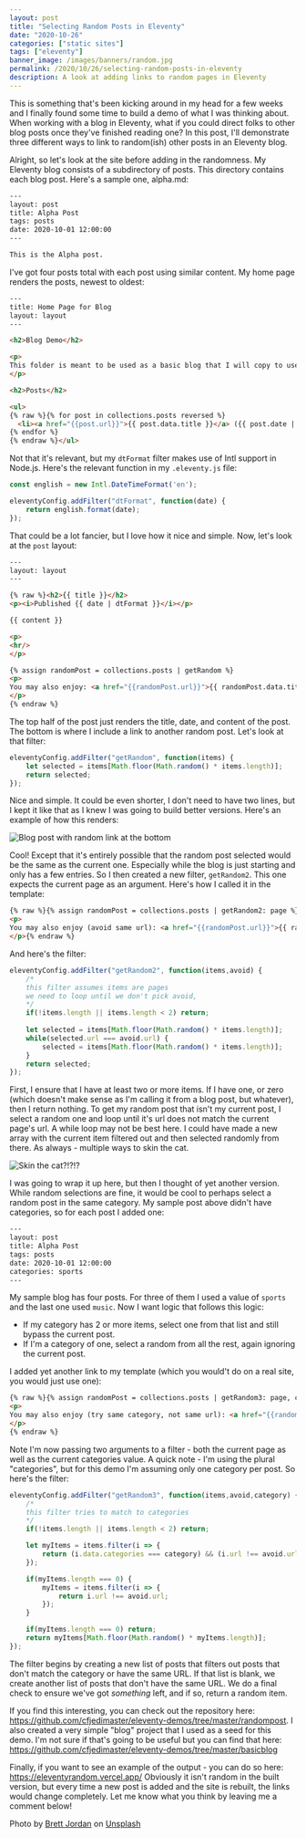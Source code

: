 ```yaml
---
layout: post
title: "Selecting Random Posts in Eleventy"
date: "2020-10-26"
categories: ["static sites"]
tags: ["eleventy"]
banner_image: /images/banners/random.jpg
permalink: /2020/10/26/selecting-random-posts-in-eleventy
description: A look at adding links to random pages in Eleventy
---
```


This is something that's been kicking around in my head for a few weeks and I finally found some time to build a demo of what I was thinking about. When working with a blog in Eleventy, what if you could direct folks to other blog posts once they've finished reading one? In this post, I'll demonstrate three different ways to link to random(ish) other posts in an Eleventy blog.

Alright, so let's look at the site before adding in the randomness. My Eleventy blog consists of a subdirectory of posts. This directory contains each blog post. Here's a sample one, alpha.md:

```html
---
layout: post
title: Alpha Post
tags: posts
date: 2020-10-01 12:00:00
---

This is the Alpha post.
```

I've got four posts total with each post using similar content. My home page renders the posts, newest to oldest:

```html
---
title: Home Page for Blog
layout: layout
---

<h2>Blog Demo</h2>

<p>
This folder is meant to be used as a basic blog that I will copy to use in <i>other</i> demos.
</p>

<h2>Posts</h2>

<ul>
{% raw %}{% for post in collections.posts reversed %}
  <li><a href="{{post.url}}">{{ post.data.title }}</a> ({{ post.date | dtFormat }})</li>
{% endfor %}
{% endraw %}</ul>
```

Not that it's relevant, but my `dtFormat` filter makes use of Intl support in Node.js. Here's the relevant function in my `.eleventy.js` file:

```js
const english = new Intl.DateTimeFormat('en');

eleventyConfig.addFilter("dtFormat", function(date) {
	return english.format(date);
});
```

That could be a lot fancier, but I love how it nice and simple. Now, let's look at the `post` layout:

```html
---
layout: layout
---

{% raw %}<h2>{{ title }}</h2>
<p><i>Published {{ date | dtFormat }}</i></p>

{{ content }}

<p>
<hr/>
</p>

{% assign randomPost = collections.posts | getRandom %}
<p>
You may also enjoy: <a href="{{randomPost.url}}">{{ randomPost.data.title }}</a>
</p>
{% endraw %}
```

The top half of the post just renders the title, date, and content of the post. The bottom is where I include a link to another random post. Let's look at that filter:

```js
eleventyConfig.addFilter("getRandom", function(items) {
	let selected = items[Math.floor(Math.random() * items.length)];
	return selected;
});
```

Nice and simple. It could be even shorter, I don't need to have two lines, but I kept it like that as I knew I was going to build better versions. Here's an example of how this renders:

<p>
<img data-src="https://static.raymondcamden.com/images/2020/10/r1.jpg" alt="Blog post with random link at the bottom" class="lazyload imgborder imgcenter">
</p>

Cool! Except that it's entirely possible that the random post selected would be the same as the current one. Especially while the blog is just starting and only has a few entries. So I then created a new filter, `getRandom2`. This one expects the current page as an argument. Here's how I called it in the template:

```html
{% raw %}{% assign randomPost = collections.posts | getRandom2: page %}
<p>
You may also enjoy (avoid same url): <a href="{{randomPost.url}}">{{ randomPost.data.title }}</a>
</p>{% endraw %}
```

And here's the filter:

```js
eleventyConfig.addFilter("getRandom2", function(items,avoid) {
	/*
	this filter assumes items are pages
	we need to loop until we don't pick avoid, 
	*/
	if(!items.length || items.length < 2) return;
	
	let selected = items[Math.floor(Math.random() * items.length)];
	while(selected.url === avoid.url) {
		selected = items[Math.floor(Math.random() * items.length)];
	}
	return selected;
});
```

First, I ensure that I have at least two or more items. If I have one, or zero (which doesn't make sense as I'm calling it from a blog post, but whatever), then I return nothing. To get my random post that isn't my current post, I select a random one and loop until it's url does not match the current page's url. A while loop may not be best here. I could have made a new array with the current item filtered out and then selected randomly from there. As always - multiple ways to skin the cat.

<p>
<img data-src="https://static.raymondcamden.com/images/2020/10/r2.jpg" alt="Skin the cat?!?!?" class="lazyload imgborder imgcenter">
</p>

I was going to wrap it up here, but then I thought of yet another version. While random selections are fine, it would be cool to perhaps select a random post in the same category. My sample post above didn't have categories, so for each post I added one:

```html
---
layout: post
title: Alpha Post
tags: posts
date: 2020-10-01 12:00:00
categories: sports
---
```

My sample blog has four posts. For three of them I used a value of `sports` and the last one used `music`. Now I want logic that follows this logic:

* If my category has 2 or more items, select one from that list and still bypass the current post.
* If I'm a category of one, select a random from all the rest, again ignoring the current post.

I added yet another link to my template (which you would't do on a real site, you would just use one):

```html
{% raw %}{% assign randomPost = collections.posts | getRandom3: page, categories %}
<p>
You may also enjoy (try same category, not same url): <a href="{{randomPost.url}}">{{ randomPost.data.title }}</a>
</p>
{% endraw %}
```

Note I'm now passing two arguments to a filter - both the current page as well as the current categories value. A quick note - I'm using the plural "categories", but for this demo I'm assuming only one category per post. So here's the filter:

```js
eleventyConfig.addFilter("getRandom3", function(items,avoid,category) {
	/*
	this filter tries to match to categories
	*/
	if(!items.length || items.length < 2) return;

	let myItems = items.filter(i => {
		return (i.data.categories === category) && (i.url !== avoid.url);
	});

	if(myItems.length === 0) {
		myItems = items.filter(i => {
			return i.url !== avoid.url;
		});
	}

	if(myItems.length === 0) return;
	return myItems[Math.floor(Math.random() * myItems.length)];
});
```

The filter begins by creating a new list of posts that filters out posts that don't match the category or have the same URL. If that list is blank, we create another list of posts that don't have the same URL. We do a final check to ensure we've got *something* left, and if so, return a random item.

If you find this interesting, you can check out the repository here: <https://github.com/cfjedimaster/eleventy-demos/tree/master/randompost>. I also created a very simple "blog" project that I used as a seed for this demo. I'm not sure if that's going to be useful but you can find that here: <https://github.com/cfjedimaster/eleventy-demos/tree/master/basicblog> 

Finally, if you want to see an example of the output - you can do so here: <https://eleventyrandom.vercel.app/> Obviously it isn't random in the built version, but every time a new post is added and the site is rebuilt, the links would change completely. Let me know what you think by leaving me a comment below!

<span>Photo by <a href="https://unsplash.com/@brett_jordan?utm_source=unsplash&amp;utm_medium=referral&amp;utm_content=creditCopyText">Brett Jordan</a> on <a href="https://unsplash.com/s/photos/random?utm_source=unsplash&amp;utm_medium=referral&amp;utm_content=creditCopyText">Unsplash</a></span>